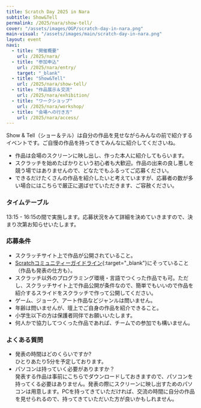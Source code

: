 ```yaml
---
title: Scratch Day 2025 in Nara
subtitle: Show&Tell
permalink: /2025/nara/show-tell/
cover: "/assets/images/OGP/scratch-day-in-nara.png"
main-visual: "/assets/images/main/scratch-day-in-nara.png"
layout: event
navi:
  - title: "開催概要"
    url: /2025/nara/
  - title: "参加申込"
    url: /2025/nara/entry/
    target: "_blank"
  - title: "Show&Tell"
    url: /2025/nara/show-tell/
  - title: "作品展示＆交流"
    url: /2025/nara/exhibition/
  - title: "ワークショップ"
    url: /2025/nara/workshop/
  - title: "会場への行き方"
    url: /2025/nara/access/
---
```


Show & Tell（ショー＆テル）は自分の作品を見せながらみんなの前で紹介するイベントです。ご自慢の作品を持ってきてみんなに紹介してくださいね。

- 作品は会場のスクリーンに映し出し、作った本人に紹介してもらいます。
- スクラッチを始めたばかりという初心者も大歓迎。作品の出来の良し悪しを競う場ではありませんので、どなたでもふるってご応募ください。
- できるだけたくさんの作品を紹介したいと考えていますが、応募者の数が多い場合にはこちらで厳正に選ばせていただきます、ご容赦ください。

### タイムテーブル
13:15 - 16:15の間で実施します。応募状況をみて詳細を決めていきますので、決まり次第お知らせいたします。

### 応募条件
- スクラッチサイト上で作品が公開されていること。
- [Scratchコミュニティーガイドライン](https://scratch.mit.edu/community_guidelines){:target="_blank"}にそっていること（作品も発表の仕方も）。
- スクラッチ以外のプログラミング環境・言語でつくった作品でも可。ただし、スクラッチサイト上で作品公開が条件なので、簡単でもいいので作品を紹介するスライドをスクラッチで作って公開してください。
- ゲーム、ジョーク、アート作品などジャンルは問いません。
- 年齢は問いませんが、壇上でご自身の作品を紹介できること。
- 小学生以下の方は保護者同伴でお願いいたします。
- 何人かで協力してつくった作品であれば、チームでの参加でも構いません。

### よくある質問
- 発表の時間はどのくらいですか?  
ひとりあたり5分を予定しております。
- パソコンは持っていく必要がありますか？  
発表する作品は事前にこちらでダウンロードしておきますので、パソコンを持ってくる必要はありません。発表の際にスクリーンに映し出すためのパソコンは用意します。PCを持ってきていただければ、交流の時間に自分の作品を見せられるので、持ってきていただいた方が良いかもしれません。
